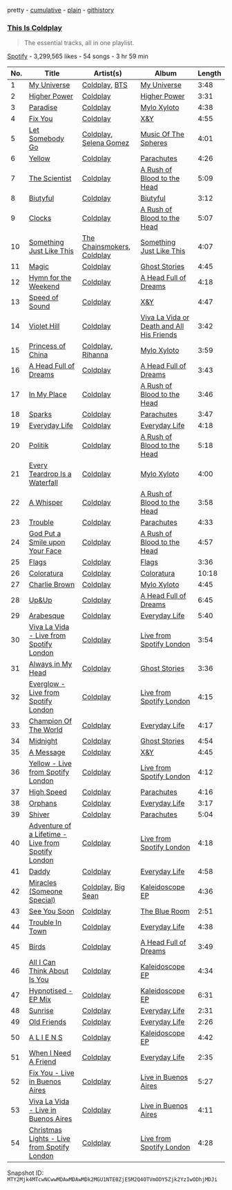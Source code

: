 pretty - [cumulative](/playlists/cumulative/37i9dQZF1DXaQm3ZVg9Z2X.md) - [plain](/playlists/plain/37i9dQZF1DXaQm3ZVg9Z2X) - [githistory](https://github.githistory.xyz/mackorone/spotify-playlist-archive/blob/main/playlists/plain/37i9dQZF1DXaQm3ZVg9Z2X)

### [This Is Coldplay](https://open.spotify.com/playlist/37i9dQZF1DXaQm3ZVg9Z2X)

> The essential tracks, all in one playlist.

[Spotify](https://open.spotify.com/user/spotify) - 3,299,565 likes - 54 songs - 3 hr 59 min

| No. | Title | Artist(s) | Album | Length |
|---|---|---|---|---|
| 1 | [My Universe](https://open.spotify.com/track/3FeVmId7tL5YN8B7R3imoM) | [Coldplay](https://open.spotify.com/artist/4gzpq5DPGxSnKTe4SA8HAU), [BTS](https://open.spotify.com/artist/3Nrfpe0tUJi4K4DXYWgMUX) | [My Universe](https://open.spotify.com/album/39McjovZ3M6n5SFtNmWTdp) | 3:48 |
| 2 | [Higher Power](https://open.spotify.com/track/0939D7aT18uBDS2MTjWzct) | [Coldplay](https://open.spotify.com/artist/4gzpq5DPGxSnKTe4SA8HAU) | [Higher Power](https://open.spotify.com/album/6wiPmk3powmcz3G7zr6krg) | 3:31 |
| 3 | [Paradise](https://open.spotify.com/track/6nek1Nin9q48AVZcWs9e9D) | [Coldplay](https://open.spotify.com/artist/4gzpq5DPGxSnKTe4SA8HAU) | [Mylo Xyloto](https://open.spotify.com/album/2R7iJz5uaHjLEVnMkloO18) | 4:38 |
| 4 | [Fix You](https://open.spotify.com/track/7LVHVU3tWfcxj5aiPFEW4Q) | [Coldplay](https://open.spotify.com/artist/4gzpq5DPGxSnKTe4SA8HAU) | [X&Y](https://open.spotify.com/album/4E7bV0pzG0LciBSWTszra6) | 4:55 |
| 5 | [Let Somebody Go](https://open.spotify.com/track/4cGqn0E8JCSY9gQllQj4Mf) | [Coldplay](https://open.spotify.com/artist/4gzpq5DPGxSnKTe4SA8HAU), [Selena Gomez](https://open.spotify.com/artist/0C8ZW7ezQVs4URX5aX7Kqx) | [Music Of The Spheres](https://open.spotify.com/album/06mXfvDsRZNfnsGZvX2zpb) | 4:01 |
| 6 | [Yellow](https://open.spotify.com/track/3AJwUDP919kvQ9QcozQPxg) | [Coldplay](https://open.spotify.com/artist/4gzpq5DPGxSnKTe4SA8HAU) | [Parachutes](https://open.spotify.com/album/6ZG5lRT77aJ3btmArcykra) | 4:26 |
| 7 | [The Scientist](https://open.spotify.com/track/75JFxkI2RXiU7L9VXzMkle) | [Coldplay](https://open.spotify.com/artist/4gzpq5DPGxSnKTe4SA8HAU) | [A Rush of Blood to the Head](https://open.spotify.com/album/0RHX9XECH8IVI3LNgWDpmQ) | 5:09 |
| 8 | [Biutyful](https://open.spotify.com/track/4TcCbhzD4caTdkkvkS45oa) | [Coldplay](https://open.spotify.com/artist/4gzpq5DPGxSnKTe4SA8HAU) | [Biutyful](https://open.spotify.com/album/574iaZA34RiT9rM1F2s2IM) | 3:12 |
| 9 | [Clocks](https://open.spotify.com/track/0BCPKOYdS2jbQ8iyB56Zns) | [Coldplay](https://open.spotify.com/artist/4gzpq5DPGxSnKTe4SA8HAU) | [A Rush of Blood to the Head](https://open.spotify.com/album/0RHX9XECH8IVI3LNgWDpmQ) | 5:07 |
| 10 | [Something Just Like This](https://open.spotify.com/track/1dNIEtp7AY3oDAKCGg2XkH) | [The Chainsmokers](https://open.spotify.com/artist/69GGBxA162lTqCwzJG5jLp), [Coldplay](https://open.spotify.com/artist/4gzpq5DPGxSnKTe4SA8HAU) | [Something Just Like This](https://open.spotify.com/album/7IzpJkWQqgz1BTutQvSitX) | 4:07 |
| 11 | [Magic](https://open.spotify.com/track/23khhseCLQqVMCIT1WMAns) | [Coldplay](https://open.spotify.com/artist/4gzpq5DPGxSnKTe4SA8HAU) | [Ghost Stories](https://open.spotify.com/album/2G4AUqfwxcV1UdQjm2ouYr) | 4:45 |
| 12 | [Hymn for the Weekend](https://open.spotify.com/track/3RiPr603aXAoi4GHyXx0uy) | [Coldplay](https://open.spotify.com/artist/4gzpq5DPGxSnKTe4SA8HAU) | [A Head Full of Dreams](https://open.spotify.com/album/3cfAM8b8KqJRoIzt3zLKqw) | 4:18 |
| 13 | [Speed of Sound](https://open.spotify.com/track/7clUVcSOtkNWa58Gw5RfD4) | [Coldplay](https://open.spotify.com/artist/4gzpq5DPGxSnKTe4SA8HAU) | [X&Y](https://open.spotify.com/album/4E7bV0pzG0LciBSWTszra6) | 4:47 |
| 14 | [Violet Hill](https://open.spotify.com/track/1ZqHjApl3pfzwjweTfMi0g) | [Coldplay](https://open.spotify.com/artist/4gzpq5DPGxSnKTe4SA8HAU) | [Viva La Vida or Death and All His Friends](https://open.spotify.com/album/1CEODgTmTwLyabvwd7HBty) | 3:42 |
| 15 | [Princess of China](https://open.spotify.com/track/4HXOBjwv2RnLpGG4xWOO6N) | [Coldplay](https://open.spotify.com/artist/4gzpq5DPGxSnKTe4SA8HAU), [Rihanna](https://open.spotify.com/artist/5pKCCKE2ajJHZ9KAiaK11H) | [Mylo Xyloto](https://open.spotify.com/album/2R7iJz5uaHjLEVnMkloO18) | 3:59 |
| 16 | [A Head Full of Dreams](https://open.spotify.com/track/6f49kbOuQSOsStBpyGvQfA) | [Coldplay](https://open.spotify.com/artist/4gzpq5DPGxSnKTe4SA8HAU) | [A Head Full of Dreams](https://open.spotify.com/album/3cfAM8b8KqJRoIzt3zLKqw) | 3:43 |
| 17 | [In My Place](https://open.spotify.com/track/2nvC4i2aMo4CzRjRflysah) | [Coldplay](https://open.spotify.com/artist/4gzpq5DPGxSnKTe4SA8HAU) | [A Rush of Blood to the Head](https://open.spotify.com/album/0RHX9XECH8IVI3LNgWDpmQ) | 3:46 |
| 18 | [Sparks](https://open.spotify.com/track/7D0RhFcb3CrfPuTJ0obrod) | [Coldplay](https://open.spotify.com/artist/4gzpq5DPGxSnKTe4SA8HAU) | [Parachutes](https://open.spotify.com/album/6ZG5lRT77aJ3btmArcykra) | 3:47 |
| 19 | [Everyday Life](https://open.spotify.com/track/0h9fnCSnbUgOEgibnQByFv) | [Coldplay](https://open.spotify.com/artist/4gzpq5DPGxSnKTe4SA8HAU) | [Everyday Life](https://open.spotify.com/album/2FeyIYDDAQqcOJKOKhvHdr) | 4:18 |
| 20 | [Politik](https://open.spotify.com/track/0u35Dpz37TY2M2j20RUdMf) | [Coldplay](https://open.spotify.com/artist/4gzpq5DPGxSnKTe4SA8HAU) | [A Rush of Blood to the Head](https://open.spotify.com/album/0RHX9XECH8IVI3LNgWDpmQ) | 5:18 |
| 21 | [Every Teardrop Is a Waterfall](https://open.spotify.com/track/2U8g9wVcUu9wsg6i7sFSv8) | [Coldplay](https://open.spotify.com/artist/4gzpq5DPGxSnKTe4SA8HAU) | [Mylo Xyloto](https://open.spotify.com/album/2R7iJz5uaHjLEVnMkloO18) | 4:00 |
| 22 | [A Whisper](https://open.spotify.com/track/7KolrFGhfDi1JTSgQBT5sI) | [Coldplay](https://open.spotify.com/artist/4gzpq5DPGxSnKTe4SA8HAU) | [A Rush of Blood to the Head](https://open.spotify.com/album/0RHX9XECH8IVI3LNgWDpmQ) | 3:58 |
| 23 | [Trouble](https://open.spotify.com/track/0R8P9KfGJCDULmlEoBagcO) | [Coldplay](https://open.spotify.com/artist/4gzpq5DPGxSnKTe4SA8HAU) | [Parachutes](https://open.spotify.com/album/6ZG5lRT77aJ3btmArcykra) | 4:33 |
| 24 | [God Put a Smile upon Your Face](https://open.spotify.com/track/4hf0hL4kWyjWztZzVsM39V) | [Coldplay](https://open.spotify.com/artist/4gzpq5DPGxSnKTe4SA8HAU) | [A Rush of Blood to the Head](https://open.spotify.com/album/0RHX9XECH8IVI3LNgWDpmQ) | 4:57 |
| 25 | [Flags](https://open.spotify.com/track/2RZ8SjEJYJHZ8YCUzls77w) | [Coldplay](https://open.spotify.com/artist/4gzpq5DPGxSnKTe4SA8HAU) | [Flags](https://open.spotify.com/album/4JYjZh7R8F7Na5x1lVqOl9) | 3:36 |
| 26 | [Coloratura](https://open.spotify.com/track/6P2Y4KnF2x8uwZV2cZWA8t) | [Coldplay](https://open.spotify.com/artist/4gzpq5DPGxSnKTe4SA8HAU) | [Coloratura](https://open.spotify.com/album/0G0WNcM706ASd6n7UxXuKu) | 10:18 |
| 27 | [Charlie Brown](https://open.spotify.com/track/1yqMgZNrevsWMLWfO2PRp5) | [Coldplay](https://open.spotify.com/artist/4gzpq5DPGxSnKTe4SA8HAU) | [Mylo Xyloto](https://open.spotify.com/album/2R7iJz5uaHjLEVnMkloO18) | 4:45 |
| 28 | [Up&Up](https://open.spotify.com/track/31L9yLXSj6LpCFupyMV6CR) | [Coldplay](https://open.spotify.com/artist/4gzpq5DPGxSnKTe4SA8HAU) | [A Head Full of Dreams](https://open.spotify.com/album/3cfAM8b8KqJRoIzt3zLKqw) | 6:45 |
| 29 | [Arabesque](https://open.spotify.com/track/0ZlVUhjO8c0bOx1D2Btznf) | [Coldplay](https://open.spotify.com/artist/4gzpq5DPGxSnKTe4SA8HAU) | [Everyday Life](https://open.spotify.com/album/2FeyIYDDAQqcOJKOKhvHdr) | 5:40 |
| 30 | [Viva La Vida \- Live from Spotify London](https://open.spotify.com/track/6qt0IWS8y6yGR6gNTEmQzj) | [Coldplay](https://open.spotify.com/artist/4gzpq5DPGxSnKTe4SA8HAU) | [Live from Spotify London](https://open.spotify.com/album/573eP6oKtAJDqnpco7Fn9c) | 3:54 |
| 31 | [Always in My Head](https://open.spotify.com/track/0FMjqbY3aWo1QDbo3GwXib) | [Coldplay](https://open.spotify.com/artist/4gzpq5DPGxSnKTe4SA8HAU) | [Ghost Stories](https://open.spotify.com/album/2G4AUqfwxcV1UdQjm2ouYr) | 3:36 |
| 32 | [Everglow \- Live from Spotify London](https://open.spotify.com/track/6U8VHaQxzECez4TSt0nmiP) | [Coldplay](https://open.spotify.com/artist/4gzpq5DPGxSnKTe4SA8HAU) | [Live from Spotify London](https://open.spotify.com/album/573eP6oKtAJDqnpco7Fn9c) | 4:15 |
| 33 | [Champion Of The World](https://open.spotify.com/track/6mf7BNgXs8JipPr2QILnyN) | [Coldplay](https://open.spotify.com/artist/4gzpq5DPGxSnKTe4SA8HAU) | [Everyday Life](https://open.spotify.com/album/2FeyIYDDAQqcOJKOKhvHdr) | 4:17 |
| 34 | [Midnight](https://open.spotify.com/track/4GKk1uNzpxIptBuaY97Dkj) | [Coldplay](https://open.spotify.com/artist/4gzpq5DPGxSnKTe4SA8HAU) | [Ghost Stories](https://open.spotify.com/album/2G4AUqfwxcV1UdQjm2ouYr) | 4:54 |
| 35 | [A Message](https://open.spotify.com/track/2w3eXFL86RgxGtDr8bzwgK) | [Coldplay](https://open.spotify.com/artist/4gzpq5DPGxSnKTe4SA8HAU) | [X&Y](https://open.spotify.com/album/4E7bV0pzG0LciBSWTszra6) | 4:45 |
| 36 | [Yellow \- Live from Spotify London](https://open.spotify.com/track/33koOQs551ijjVmLbmrcDc) | [Coldplay](https://open.spotify.com/artist/4gzpq5DPGxSnKTe4SA8HAU) | [Live from Spotify London](https://open.spotify.com/album/573eP6oKtAJDqnpco7Fn9c) | 4:12 |
| 37 | [High Speed](https://open.spotify.com/track/2DHgvPQD1jApRnT1DBZdrS) | [Coldplay](https://open.spotify.com/artist/4gzpq5DPGxSnKTe4SA8HAU) | [Parachutes](https://open.spotify.com/album/6ZG5lRT77aJ3btmArcykra) | 4:16 |
| 38 | [Orphans](https://open.spotify.com/track/03T4ttRCiLXST6MZjeMwmR) | [Coldplay](https://open.spotify.com/artist/4gzpq5DPGxSnKTe4SA8HAU) | [Everyday Life](https://open.spotify.com/album/2FeyIYDDAQqcOJKOKhvHdr) | 3:17 |
| 39 | [Shiver](https://open.spotify.com/track/0qksx8mV28lztYIZ1om8ml) | [Coldplay](https://open.spotify.com/artist/4gzpq5DPGxSnKTe4SA8HAU) | [Parachutes](https://open.spotify.com/album/6ZG5lRT77aJ3btmArcykra) | 5:04 |
| 40 | [Adventure of a Lifetime \- Live from Spotify London](https://open.spotify.com/track/2XiSB3m4WSkxD3xIUrYHfV) | [Coldplay](https://open.spotify.com/artist/4gzpq5DPGxSnKTe4SA8HAU) | [Live from Spotify London](https://open.spotify.com/album/573eP6oKtAJDqnpco7Fn9c) | 4:18 |
| 41 | [Daddy](https://open.spotify.com/track/3pcPPhPAiurm2Ior11SHrz) | [Coldplay](https://open.spotify.com/artist/4gzpq5DPGxSnKTe4SA8HAU) | [Everyday Life](https://open.spotify.com/album/2FeyIYDDAQqcOJKOKhvHdr) | 4:58 |
| 42 | [Miracles \(Someone Special\)](https://open.spotify.com/track/6uJwPeBGb3swi85TSr9iIz) | [Coldplay](https://open.spotify.com/artist/4gzpq5DPGxSnKTe4SA8HAU), [Big Sean](https://open.spotify.com/artist/0c173mlxpT3dSFRgMO8XPh) | [Kaleidoscope EP](https://open.spotify.com/album/0CE9VXSH70pz4BQzMPm9gO) | 4:36 |
| 43 | [See You Soon](https://open.spotify.com/track/1uKzAldJYlwje9HstlwTie) | [Coldplay](https://open.spotify.com/artist/4gzpq5DPGxSnKTe4SA8HAU) | [The Blue Room](https://open.spotify.com/album/3MVb2CWB36x7VwYo5sZmf2) | 2:51 |
| 44 | [Trouble In Town](https://open.spotify.com/track/45PqOIkZ9PdCjsCJQYzx9G) | [Coldplay](https://open.spotify.com/artist/4gzpq5DPGxSnKTe4SA8HAU) | [Everyday Life](https://open.spotify.com/album/2FeyIYDDAQqcOJKOKhvHdr) | 4:38 |
| 45 | [Birds](https://open.spotify.com/track/3HWDWyIqWuLsTHECx9DvXF) | [Coldplay](https://open.spotify.com/artist/4gzpq5DPGxSnKTe4SA8HAU) | [A Head Full of Dreams](https://open.spotify.com/album/3cfAM8b8KqJRoIzt3zLKqw) | 3:49 |
| 46 | [All I Can Think About Is You](https://open.spotify.com/track/6V6goat94tTJOWXXKZstNX) | [Coldplay](https://open.spotify.com/artist/4gzpq5DPGxSnKTe4SA8HAU) | [Kaleidoscope EP](https://open.spotify.com/album/0CE9VXSH70pz4BQzMPm9gO) | 4:34 |
| 47 | [Hypnotised \- EP Mix](https://open.spotify.com/track/7HBnZdg7fIQwqMhQhci0VV) | [Coldplay](https://open.spotify.com/artist/4gzpq5DPGxSnKTe4SA8HAU) | [Kaleidoscope EP](https://open.spotify.com/album/0CE9VXSH70pz4BQzMPm9gO) | 6:31 |
| 48 | [Sunrise](https://open.spotify.com/track/6Tb7Zfo4PcSiS4TqQ4NnTh) | [Coldplay](https://open.spotify.com/artist/4gzpq5DPGxSnKTe4SA8HAU) | [Everyday Life](https://open.spotify.com/album/2FeyIYDDAQqcOJKOKhvHdr) | 2:31 |
| 49 | [Old Friends](https://open.spotify.com/track/3E3zYgQul8EaJioNvD2tv9) | [Coldplay](https://open.spotify.com/artist/4gzpq5DPGxSnKTe4SA8HAU) | [Everyday Life](https://open.spotify.com/album/2FeyIYDDAQqcOJKOKhvHdr) | 2:26 |
| 50 | [A L I E N S](https://open.spotify.com/track/2bS2ADg123NZWfTUsjra8a) | [Coldplay](https://open.spotify.com/artist/4gzpq5DPGxSnKTe4SA8HAU) | [Kaleidoscope EP](https://open.spotify.com/album/0CE9VXSH70pz4BQzMPm9gO) | 4:42 |
| 51 | [When I Need A Friend](https://open.spotify.com/track/0UvUivL70eDwhTWBd8S38I) | [Coldplay](https://open.spotify.com/artist/4gzpq5DPGxSnKTe4SA8HAU) | [Everyday Life](https://open.spotify.com/album/2FeyIYDDAQqcOJKOKhvHdr) | 2:35 |
| 52 | [Fix You \- Live in Buenos Aires](https://open.spotify.com/track/7mGJlNOAOmJ5ptkmujg1Gv) | [Coldplay](https://open.spotify.com/artist/4gzpq5DPGxSnKTe4SA8HAU) | [Live in Buenos Aires](https://open.spotify.com/album/19CvkGjYpifkdwgVJSbog2) | 5:27 |
| 53 | [Viva La Vida \- Live in Buenos Aires](https://open.spotify.com/track/4Y9lVjRD82aJOQ2v13UIoF) | [Coldplay](https://open.spotify.com/artist/4gzpq5DPGxSnKTe4SA8HAU) | [Live in Buenos Aires](https://open.spotify.com/album/19CvkGjYpifkdwgVJSbog2) | 4:11 |
| 54 | [Christmas Lights \- Live from Spotify London](https://open.spotify.com/track/4QVdnpSO5JGMFOEl6ys4RQ) | [Coldplay](https://open.spotify.com/artist/4gzpq5DPGxSnKTe4SA8HAU) | [Live from Spotify London](https://open.spotify.com/album/573eP6oKtAJDqnpco7Fn9c) | 4:28 |

Snapshot ID: `MTY2Mjk4MTcwNCwwMDAwMDAwMDk2MGU1NTE0ZjE5M2Q4OTVmODY5Zjk2YzIwODhjMDJi`
